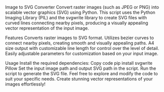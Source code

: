 Image to SVG Converter
Convert raster images (such as JPEG or PNG) into scalable vector graphics (SVG) using Python. This script uses the Python Imaging Library (PIL) and the svgwrite library to create SVG files with curved lines connecting nearby pixels, producing a visually appealing vector representation of the input image.

Features
Converts raster images to SVG format.
Utilizes bezier curves to connect nearby pixels, creating smooth and visually appealing paths.
A4 size output with customizable line length for control over the level of detail.
Easily adjustable parameters for customization based on your input image.

Usage
Install the required dependencies:
Copy code
pip install svgwrite Pillow
Set the input image path and output SVG path in the script.
Run the script to generate the SVG file.
Feel free to explore and modify the code to suit your specific needs. Create stunning vector representations of your images effortlessly!


 
